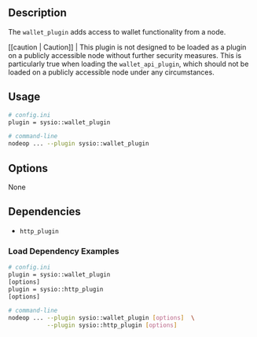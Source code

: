 ## Description

The `wallet_plugin` adds access to wallet functionality from a node.

[[caution | Caution]]
| This plugin is not designed to be loaded as a plugin on a publicly accessible node without further security measures. This is particularly true when loading the `wallet_api_plugin`, which should not be loaded on a publicly accessible node under any circumstances.

## Usage

```sh
# config.ini
plugin = sysio::wallet_plugin

# command-line
nodeop ... --plugin sysio::wallet_plugin
```

## Options

None

## Dependencies

* `http_plugin`

[//]: # ( THIS IS A COMMENT LINK BELOW IS BROKEN )  
[//]: # ( `http_plugin` ../http_plugin.md )  

### Load Dependency Examples

```sh
# config.ini
plugin = sysio::wallet_plugin
[options]
plugin = sysio::http_plugin
[options]

# command-line
nodeop ... --plugin sysio::wallet_plugin [options]  \
           --plugin sysio::http_plugin [options]
```
